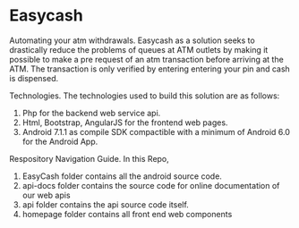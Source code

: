 # Easycash
Automating your atm withdrawals.
Easycash as a solution seeks to drastically reduce the problems of queues at ATM outlets by making it possible to make a pre request of an atm transaction before arriving at the ATM. The transaction is only verified by entering entering your pin and cash is dispensed.

Technologies.
The technologies used to build this solution are as follows:
1. Php for the backend web service api.
2. Html, Bootstrap, AngularJS for the frontend web pages.
3. Android 7.1.1 as compile SDK compactible with a minimum of Android 6.0 for the Android App.

Respository Navigation Guide.
In this Repo,
1. EasyCash folder contains all the android source code.
2. api-docs folder contains the source code for online documentation of our web apis
3. api folder contains the api source code itself.
4. homepage folder contains all front end web components
